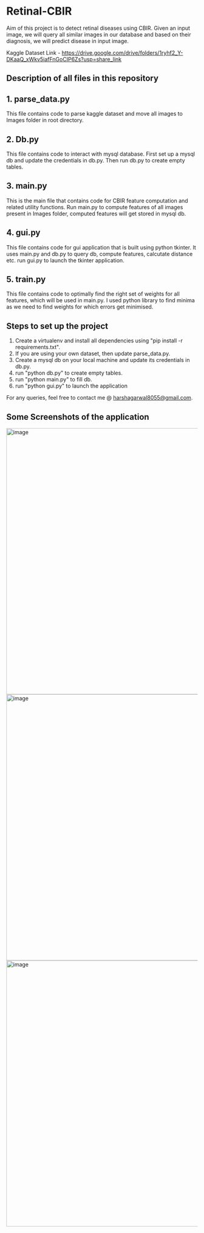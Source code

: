 # Retinal-CBIR

Aim of this project is to detect retinal diseases using CBIR. 
Given an input image, we will query all similar images in our database and based on their diagnosis, we will predict disease in input image.

Kaggle Dataset Link - https://drive.google.com/drive/folders/1ryhf2_Y-DKaaQ_xWkv5iafFnGoCIP6Zs?usp=share_link

## Description of all files in this repository

## 1. parse_data.py
This file contains code to parse kaggle dataset and move all images to Images folder in root directory.

## 2. Db.py
This file contains code to interact with mysql database.
First set up a mysql db and update the credentials in db.py.
Then run db.py to create empty tables.

## 3. main.py
This is the main file that contains code for CBIR feature computation and related utility functions.
Run main.py to compute features of all images present in Images folder, computed features will get stored in mysql db.

## 4. gui.py
This file contains code for gui application that is built using python tkinter.
It uses main.py and db.py to query db, compute features, calcutate distance etc.
run gui.py to launch the tkinter application.

## 5. train.py
This file contains code to optimally find the right set of weights for all features, which will be used in main.py.
I used python library to find minima as we need to find weights for which errors get minimised.



## Steps to set up the project
1. Create a virtualenv and install all dependencies using "pip install -r requirements.txt".
2. If you are using your own dataset, then update parse_data.py.
3. Create a mysql db on your local machine and update its credentials in db.py.
4. run "python db.py" to create empty tables.
5. run "python main.py" to fill db.
6. run "python gui.py" to launch the application

For any queries, feel free to contact me @ harshagarwal8055@gmail.com.

## Some Screenshots of the application
<img width="700" alt="image" src="https://user-images.githubusercontent.com/53928332/199442872-d8f75690-5acd-43dc-b63d-b1ea993e51f3.png">
<img width="700" alt="image" src="https://user-images.githubusercontent.com/53928332/199443219-b2c2be89-eb33-42b5-85e8-6dfc20bdb0a6.png">
<img width="700" alt="image" src="https://user-images.githubusercontent.com/53928332/199443389-a996ce12-dabc-48fa-93b9-326d473c4225.png">
